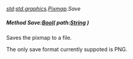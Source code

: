 _[std](../../modules/std/std-module.md):[std.graphics](../../modules/std/std-graphics.md).[Pixmap](../../modules/std/std-graphics-pixmap.md).Save_
##### Method Save:[Bool](../../modules/wonkey/wonkey-types-bool.md)( path:[String](../../modules/wonkey/wonkey-types-string.md) )
Saves the pixmap to a file.

The only save format currently suppoted is PNG.
